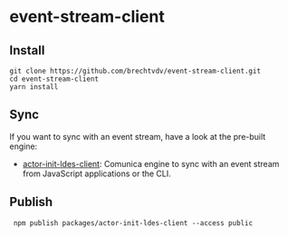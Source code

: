 # event-stream-client

## Install

```
git clone https://github.com/brechtvdv/event-stream-client.git
cd event-stream-client
yarn install
```

## Sync
If you want to sync with an event stream, have a look at the pre-built engine:

- [actor-init-ldes-client](https://github.com/brechtvdv/event-stream-client/tree/main/packages/actor-init-ldes-client): Comunica engine to sync with an event stream from JavaScript applications or the CLI.

## Publish

```
 npm publish packages/actor-init-ldes-client --access public
```
